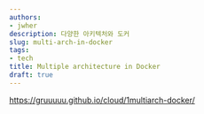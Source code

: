 ```yaml
---
authors:
- jwher
description: 다양한 아키텍처와 도커
slug: multi-arch-in-docker
tags:
- tech
title: Multiple architecture in Docker
draft: true
---
```


https://gruuuuu.github.io/cloud/1multiarch-docker/

